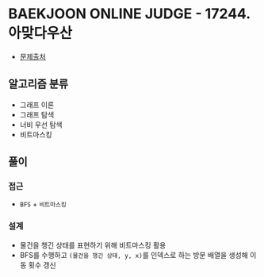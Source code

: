 # BAEKJOON ONLINE JUDGE - 17244. 아맞다우산

- [문제출처](https://www.acmicpc.net/problem/17244 '17244. 아맞다우산')

## 알고리즘 분류

- 그래프 이론
- 그래프 탐색
- 너비 우선 탐색
- 비트마스킹

## 풀이

### 접근

- `BFS` + `비트마스킹`

### 설계

- 물건을 챙긴 상태를 표현하기 위해 비트마스킹 활용
- BFS를 수행하고 `(물건을 챙긴 상태, y, x)`를 인덱스로 하는 방문 배열을 생성해 이동 횟수 갱신
